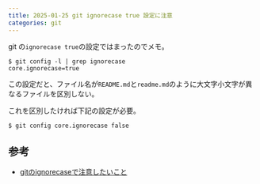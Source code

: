 ```yaml
---
title: 2025-01-25 git ignorecase true 設定に注意
categories: git
---
```


git の`ignorecase true`の設定ではまったのでメモ。

```console
$ git config -l | grep ignorecase
core.ignorecase=true
```

この設定だと、ファイル名が`README.md`と`readme.md`のように大文字小文字が異なるファイルを区別しない。

これを区別したければ下記の設定が必要。

```console
$ git config core.ignorecase false
```

## 参考

- [gitのignorecaseで注意したいこと](https://zenn.dev/axpensive/articles/9e63dd50ce0cd3)
